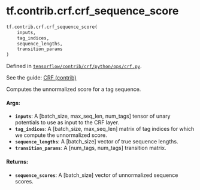 <div itemscope itemtype="http://developers.google.com/ReferenceObject">
<meta itemprop="name" content="tf.contrib.crf.crf_sequence_score" />
</div>

# tf.contrib.crf.crf_sequence_score

``` python
tf.contrib.crf.crf_sequence_score(
    inputs,
    tag_indices,
    sequence_lengths,
    transition_params
)
```



Defined in [`tensorflow/contrib/crf/python/ops/crf.py`](https://www.tensorflow.org/code/tensorflow/contrib/crf/python/ops/crf.py).

See the guide: [CRF (contrib)](../../../../../api_guides/python/contrib.crf.md)

Computes the unnormalized score for a tag sequence.

#### Args:

* <b>`inputs`</b>: A [batch_size, max_seq_len, num_tags] tensor of unary potentials
      to use as input to the CRF layer.
* <b>`tag_indices`</b>: A [batch_size, max_seq_len] matrix of tag indices for which we
      compute the unnormalized score.
* <b>`sequence_lengths`</b>: A [batch_size] vector of true sequence lengths.
* <b>`transition_params`</b>: A [num_tags, num_tags] transition matrix.

#### Returns:

* <b>`sequence_scores`</b>: A [batch_size] vector of unnormalized sequence scores.